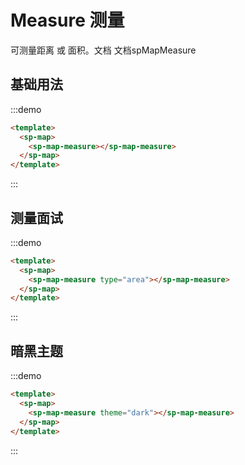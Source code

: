 # Measure 测量

可测量距离 或 面积。文档 文档<api-link href="map/sp-map-measure">spMapMeasure</api-link>

## 基础用法
:::demo
```html
<template>
  <sp-map>
    <sp-map-measure></sp-map-measure>
  </sp-map>
</template>
```
:::

## 测量面试
:::demo
```html
<template>
  <sp-map>
    <sp-map-measure type="area"></sp-map-measure>
  </sp-map>
</template>
```
:::

## 暗黑主题
:::demo
```html
<template>
  <sp-map>
    <sp-map-measure theme="dark"></sp-map-measure>
  </sp-map>
</template>
```
:::